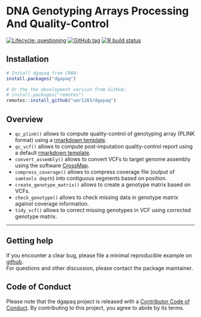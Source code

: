
<!-- README.md is generated from README.Rmd. Please edit that file -->

# DNA Genotyping Arrays Processing And Quality-Control

<!-- badges: start -->

[![Lifecycle:
questioning](https://img.shields.io/badge/lifecycle-questioning-orange.svg)]()
[![GitHub
tag](https://img.shields.io/github/tag/umr1283/dgapaq.svg?label=latest%20tag&include_prereleases)](https://github.com/umr1283/dgapaq)
[![R build
status](https://github.com/umr1283/dgapaq/workflows/R-CMD-check/badge.svg)](https://github.com/umr1283/dgapaq/actions)
<!-- badges: end -->

## Installation

``` r
# Install dgapaq from CRAN:
install.packages("dgapaq")

# Or the the development version from GitHub:
# install.packages("remotes")
remotes::install_github("umr1283/dgapaq")
```

## Overview

-   `qc_plink()` allows to compute quality-control of genotyping array
    (PLINK format) using a [rmarkdown
    template](inst/rmarkdown/templates/qc_plink/skeleton/skeleton.Rmd).
-   `qc_vcf()` allows to compute post-imputation quality-control report
    using a default [rmarkdown
    template](inst/rmarkdown/templates/qc_vcf/skeleton/skeleton.Rmd).
-   `convert_assembly()` allows to convert VCFs to target genome
    assembly using the software
    [CrossMap](https://crossmap.readthedocs.io/en/latest/).
-   `compress_coverage()` allows to compress coverage file (output of
    `samtools depth`) into contiguous segments based on position.
-   `create_genotype_matrix()` allows to create a genotype matrix based
    on VCFs.
-   `check_genotype()` allows to check missing data in genotype matrix
    against coverage information.
-   `tidy_vcf()` allows to correct missing genotypes in VCF using
    corrected genotype matrix.

------------------------------------------------------------------------

## Getting help

If you encounter a clear bug, please file a minimal reproducible example
on [github](https://github.com/umr1283/dgapaq/issues).  
For questions and other discussion, please contact the package
maintainer.

## Code of Conduct

Please note that the dgapaq project is released with a [Contributor Code
of
Conduct](https://contributor-covenant.org/version/2/0/CODE_OF_CONDUCT.html).
By contributing to this project, you agree to abide by its terms.
